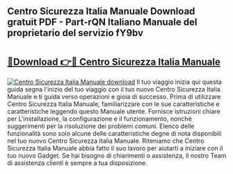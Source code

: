 ## Centro Sicurezza Italia Manuale Download gratuit PDF - Part-rQN Italiano Manuale del proprietario del servizio fY9bv

# <h2><a href="http://df93rmd.blite.top/?on=Centro+Sicurezza+Italia+Manuale">🔗Download 👉🔴 Centro Sicurezza Italia Manuale</a></h2>

[![Centro Sicurezza Italia Manuale download](https://i.imgur.com/lujVjoI.png)](http://df93rmd.blite.top/?on=Centro+Sicurezza+Italia+Manuale)
Il tuo viaggio inizia qui questa guida segna l'inizio del tuo viaggio con il tuo nuovo Centro Sicurezza Italia Manuale e ti guida verso operazioni e gioia di successo. Prima di utilizzare Centro Sicurezza Italia Manuale, familiarizzare con le sue caratteristiche e caratteristiche leggendo questo Manuale utente. Fornisce istruzioni chiare per L'installazione, la configurazione e il funzionamento, nonché suggerimenti per la risoluzione dei problemi comuni. Elenco delle funzionalità sono solo alcune delle caratteristiche degne di nota disponibili nel tuo nuovo Centro Sicurezza Italia Manuale. Riteniamo che Centro Sicurezza Italia Manuale abbia fatto il suo lavoro per aiutarti a iniziare con il tuo nuovo Gadget. Se hai bisogno di chiarimenti o assistenza, il nostro Team di assistenza clienti è sempre a tua disposizione.
